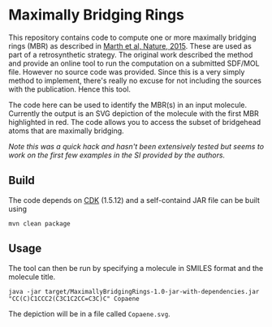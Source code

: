 # Maximally Bridging Rings

This repository contains code to compute one or more maximally bridging rings (MBR) as described in
[Marth et al, Nature, 2015](http://dx.doi.org/10.1038/nature16440). These are used as part of a retrosynthetic
strategy. The original work described
the method and provide an online tool to run the computation on a submitted SDF/MOL file. However
no source code was provided. Since this is a very simply method to implement, there's really no excuse for not
including the sources with the publication. Hence this tool.

The code here can be used to identify the MBR(s) in an input molecule. Currently the output is an SVG
depiction of the molecule with the first MBR highlighted in red. The code allows you to access the subset
of bridgehead atoms that are maximally bridging.

_Note this was a quick hack and hasn't been extensively tested
but seems to work on the first few examples in the SI provided by the authors._

## Build

The code depends on [CDK](https://github.com/cdk/cdk) (1.5.12) and a self-containd JAR file can be built
using
```
mvn clean package
```

## Usage

The tool can then be run by specifying a molecule in SMILES format and the molecule title.
```
java -jar target/MaximallyBridgingRings-1.0-jar-with-dependencies.jar "CC(C)C1CCC2(C3C1C2CC=C3C)C" Copaene
```
The depiction will be in a file called `Copaene.svg`.